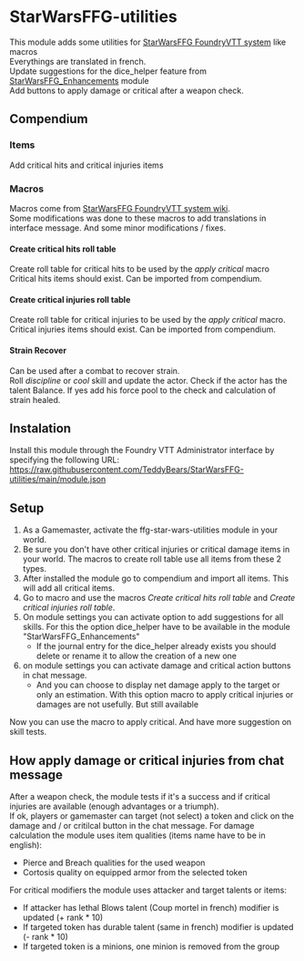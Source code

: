 # StarWarsFFG-utilities

This module adds some utilities for [StarWarsFFG FoundryVTT system](https://github.com/StarWarsFoundryVTT/StarWarsFFG) like macros  
Everythings are translated in french.  
Update suggestions for the dice_helper feature from [StarWarsFFG_Enhancements](https://github.com/wrycu/StarWarsFFG-Enhancements) module  
Add buttons to apply damage or critical after a weapon check.  

## Compendium

### Items

Add critical hits and critical injuries items

### Macros

Macros come from [StarWarsFFG FoundryVTT system wiki](https://github.com/StarWarsFoundryVTT/StarWarsFFG/wiki/Helpful-macros).  
Some modifications was done to these macros to add translations in interface message. And some minor modifications / fixes.  

#### Create critical hits roll table

Create roll table for critical hits to be used by the _apply critical_ macro
Critical hits items should exist. Can be imported from compendium.  

#### Create critical injuries roll table

Create roll table for critical injuries to be used by the _apply critical_ macro.  
Critical injuries items should exist. Can be imported from compendium.  

#### Strain Recover

Can be used after a combat to recover strain.  
Roll _discipline_ or _cool_ skill and update the actor.
Check if the actor has the talent Balance. If yes add his force pool to the check and calculation of strain healed.   

## Instalation

Install this module through the Foundry VTT Administrator interface by specifying the following URL: https://raw.githubusercontent.com/TeddyBears/StarWarsFFG-utilities/main/module.json

## Setup

1. As a Gamemaster, activate the ffg-star-wars-utilities module in your world.
1. Be sure you don't have other critical injuries or critical damage items in your world. The macros to create roll table use all items from these 2 types.
1. After installed the module go to compendium and import all items. This will add all critical items.
1. Go to macro and use the macros _Create critical hits roll table_ and _Create critical injuries roll table_.
1. On module settings you can activate option to add suggestions for all skills. For this the option dice_helper have to be available in the module "StarWarsFFG_Enhancements"
   * If the journal entry for the dice_helper already exists you should delete or rename it to allow the creation of a new one
1. on module settings you can activate damage and critical action buttons in chat message.
   * And you can choose to display net damage apply to the target or only an estimation. With this option macro to apply critical injuries or damages are not usefully. But still available

Now you can use the macro to apply critical. And have more suggestion on skill tests.

## How apply damage or critical injuries from chat message

After a weapon check, the module tests if it's a success and if critical injuries are available (enough advantages or a triumph).  
If ok, players or gamemaster can target (not select) a token and click on the damage and / or critilcal button in the chat message.
For damage calculation the module uses item qualities (items name have to be in english):  

* Pierce and Breach qualities for the used weapon
* Cortosis quality on equipped armor from the selected token

For critical modifiers the module uses attacker and target talents or items:

* If attacker has lethal Blows talent (Coup mortel in french) modifier is updated (+ rank * 10)
* If targeted token has durable talent (same in french)  modifier is updated (- rank * 10)
* If targeted token is a minions, one minion is removed from the group

